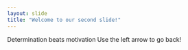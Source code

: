```yaml
---
layout: slide
title: "Welcome to our second slide!"
---
```

Determination beats motivation
Use the left arrow to go back!
